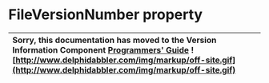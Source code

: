 <a href='Hidden comment: 
$Rev$
$Date$
'></a>

# FileVersionNumber property #

| Sorry, this documentation has moved to the Version Information Component **[Programmers' Guide](http://wiki.delphidabbler.com/index.php/Docs/TPJVersionInfoFileVersionNumber)** ![http://www.delphidabbler.com/img/markup/off-site.gif](http://www.delphidabbler.com/img/markup/off-site.gif) |
|:----------------------------------------------------------------------------------------------------------------------------------------------------------------------------------------------------------------------------------------------------------------------------------------------|